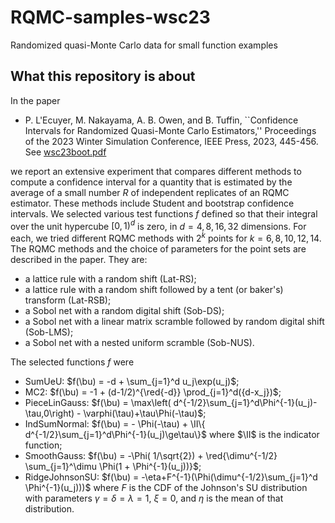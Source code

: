# RQMC-samples-wsc23
Randomized quasi-Monte Carlo data for small function examples

## What this repository is about
In the paper 

* P. L'Ecuyer, M. Nakayama, A. B. Owen, and B. Tuffin, ``Confidence Intervals for Randomized Quasi-Monte Carlo Estimators,'' Proceedings of the 2023 Winter Simulation Conference, IEEE Press, 2023, 445-456. 
  See [wsc23boot.pdf](https://www-labs.iro.umontreal.ca/~lecuyer/myftp/papers/wsc23boot-cor2024.pdf)

we report an extensive experiment that compares different methods to compute a confidence interval for a quantity that is estimated by the average of a small number $R$ of independent replicates of an RQMC estimator. These methods include Student and bootstrap confidence intervals. We selected various test functions $f$ defined so that their integral over the unit hypercube $[0,1)^d$ is zero, in $d = 4, 8, 16, 32$ dimensions. For each, we tried different RQMC methods with $2^k$ points for $k = 6, 8, 10, 12, 14$. The RQMC methods and the choice of parameters for the point sets are described in the paper. They are: 
* a lattice rule with a random shift (Lat-RS);
* a lattice rule with a random shift followed by a tent (or baker's) transform (Lat-RSB);
* a Sobol net with a random digital shift (Sob-DS);
* a Sobol net with a linear matrix scramble followed by random digital shift (Sob-LMS);
* a Sobol net with a nested uniform scramble (Sob-NUS).
  
The selected functions $f$ were
* SumUeU:
  $f(\bu) = -d + \sum_{j=1}^d u_j\exp(u_j)$;
* MC2:
  $f(\bu) = -1 + (d-1/2)^{\red{-d}} \prod_{j=1}^d({d-x_j})$;
* PieceLinGauss:
  $f(\bu) = \max\left( d^{-1/2}\sum_{j=1}^d\Phi^{-1}(u_j)-\tau,0\right) - \varphi(\tau)+\tau\Phi(-\tau)$;
* IndSumNormal:
  $f(\bu) = - \Phi(-\tau) + \II\{ d^{-1/2}\sum_{j=1}^d\Phi^{-1}(u_j)\ge\tau\}$
  where $\II$ is the indicator function;
* SmoothGauss:
  $f(\bu) = -\Phi( 1/\sqrt{2}) + \red{\dimu^{-1/2} \sum_{j=1}^\dimu \Phi(1 + \Phi^{-1}(u_j))}$;
* RidgeJohnsonSU:
  $f(\bu) = -\eta+F^{-1}(\Phi(\dimu^{-1/2}\sum_{j=1}^d \Phi^{-1}(u_j)))$
  where $F$ is the CDF of the Johnson's SU distribution with parameters
  $\gamma=\delta=\lambda=1$, $\xi=0$, and $\eta$ is the mean of that distribution.

  
